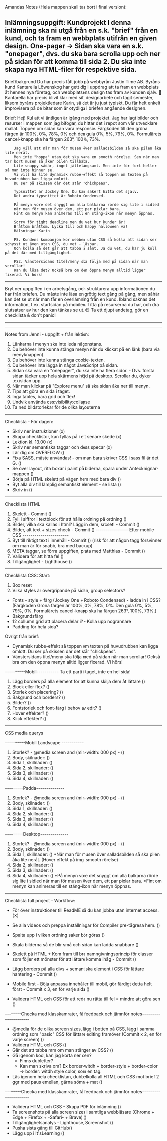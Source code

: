 
Amandas Notes (Hela mappen skall tas bort i final version):

Inlämningsuppgift: Kundprojekt
    I denna inlämning ska ni utgå från en s.k. "brief" från en kund, och ta fram en webbplats utifrån en given design.
    One-pager -> Sidan ska vara en s.k. "onepager", dvs. du ska bara scrolla upp och ner på sidan för att komma till sida 2. Du ska inte skapa nya HTML-filer för respektive sida.
-------------------------------------------------------

Brief/bakgrund
        Du har precis fått jobb på webbyrån Justin Time AB. Byråns kund Kantarella Löwenskog har gett dig i uppdrag att ta fram en webbplats åt hennes nya företag, 
        och webbplatsens design tas fram av kunden själv. 🤦 
        Kantarella har precis blivit klar med sitt designarbete och tagit semester, liksom byråns projektledare Karin, så det är ju just typiskt. 
        Du får helt enkelt improvisera på de bitar som är otydliga i briefen angående designen.

Brief: 
        Hej! 
        Kul att vi äntligen är igång med projektet. Jag har lagt bilder och resurser i mappen som jag bifogar, 
        du hittar det i repot som vår utvecklare mallat. Toppen om sidan kan vara responsiv.
        Färgkoden till den gröna färgen är 100%, 0%, 78%, 0% och den gula 0%, 5%, 79%, 0%.
        Formulärets cancel-knapp ska ha färgen 263°, 100%, 73%.

        Jag vill att när man för musen över salladsbilden så ska pilen åka lite neråt. 
        Men inte "hoppa" utan det ska vara en smooth rörelse. Sen när man tar bort musen så åker pilen tillbaka. 
        Lite snappy sådär, inget jättelångsamt. Men inte för fort heller så man inte hinner se.
        Vi vill ha lite dynamisk rubbe-effekt så toppen om texten på huvudrubben kan ligga omlott. 
        Du ser på skissen där det står "chickpeas".

        Typsnittet är Jockey One. Du kan säkert hitta det själv. 
        Det andra typsnittet är Roboto Condensed.

        På menyn vore det snyggt om alla balkarna rörde sig lite i sidled 
        när man för musen över dem, ett par pixlar bara.
        Fint om menyn kan animeras till en stäng-ikon när menyn öppnas.

        Sorry för tight deadline men du vet hur kunder är! 
        Bråttom bråttom. Lycka till och happy halloween va!
        Hälsningar Karin 

        PS. Kundens kompanjon kör webben utan CSS så kolla att sidan ser schysst ut även utan CSS, du vet - läsbar. 
        Och kolla så det går att tabba å sånt. Ja du vet, du har ju koll på det där med tillgänglighet. 

        PS2. Vänstersidans titel/meny ska följa med på sidan när man scrollar! 
        Kan du lösa det? Också bra om den öppna menyn alltid ligger fixerad. Vi hörs!


----------------------------------------------------------

Bryt ner uppgiften i en arbetsgång, och strukturera upp informationen du har från briefen. Du måste inte läsa en grötig text gång på gång, men såhär kan det se ut när man får en överlämning från en kund.
Ibland saknas det information, t.ex. startsidan på mobilen. Titta på resurserna du har, och dra slutsatser av hur den kan tänkas se ut.
😌 Ta ett djupt andetag, gör en checklista & don't panic!

----------------------------------------------------------------------------------------------------------------------------------------------------------------------
----------------------------------------------------------------------------------------------------------------------------------------------------------------------

Notes from Jenni - uppgift + från lektion: 
1. Länkarna i menyn ska inte leda någonstans.
2. Du behöver inte kunna stänga menyn när du klickat på en länk (bara via menyknappen).
3. Du behöver inte kunna stänga cookie-texten.
4. Du behöver inte lägga in något JavaScript på sidan.
5. Sidan ska vara en "onepager", du ska inte ha flera sidor. - Dvs. första sidan täcker upp hela skärmens höjd på desktop. Scrollar du, dyker textsidan upp.
6. När man klickar på "Explore menu" så ska sidan åka ner till menyn.
7. Tips att göra en sida i taget.
8. Inga tables, bara grid och flex!
9. Undvik använda css:visibility:collapse 
10. Ta ned bildstorlekar för de olika layouterna


----------------------------------------------------------------------------------------------------------------------------------------------------------------------


Checklista - För dagen: 
* Skriv ner instruktioner (x)
* Skapa checklistor, kan fyllas på i ett senare skede (x)
* Lektion kl. 13.00 (x)
* Skriv ner semantiska taggar och dess specar (x)
* Lär dig om OVERFLOW ()
* Fixa SASS, måste användas! - om man bara skriver CSS i sass fil är det G. () 
* Se över layout, rita boxar i paint på biderna, spara under Antecknignar-mappen ()
* Börja på HTML skelett på vägen hem med bara div ()
* Byt alla div till lämplig semantiskt element - se lista ()
* Skriv in ()


--------------------------------------------------------------------------------------------------


Checklista HTML                                                                          
1. Skelett - Commit () 
2. Fyll i siffror i textblock för att hålla ordning på ordning ()
3. Bilder, vilka ska kallas i html? Lägg in dem, srcset! - Commit ()
4. Bilder, alt text + sizes check - Commit () 
---------------- Efter mobile CSS -----------------------                                          
5. Byt till riktigt text i innehåll - Commit ()
    (risk för att någon tagg försvinner om man är för snabb, bra med backup) 
6. META taggar, se förra uppgiften, prata med Matthias - Commit ()
7. Validera för att hitta fel ()
8. Tillgänglighet - Lighthouse ()


--------------------------------------------------------------------------------------------------


Checklista CSS:
Start: 
1. Box reset 
2. Vilka styles är övergripande på sidan, group selectors?
 * Fonts - style + färg (Jockey One + Roboto Condensed) - ladda in i CSS?
    (Färgkoden 
     Gröna färgen är 100%, 0%, 78%, 0%.
     Den gula 0%, 5%, 79%, 0%. 
     Formulärets cancel-knapp ska ha färgen 263°, 100%, 73%.)
 * Bakgrundsfärg
 * 12 collumn grid att placera delar i? - Kolla upp nogrannare 
 * Padding för hela sida?

Övrigt från brief: 
* Dynamisk rubbe-effekt så toppen om texten på huvudrubben kan ligga omlott. Du ser på skissen där det står "chickpeas".
* Vänstersidans titel/meny ska följa med på sidan när man scrollar! Också bra om den öppna menyn alltid ligger fixerad. Vi hörs!

----------Mobil-----------
Ta ett parti i taget, inte en hel sida! 

1. Lägg borders på alla element för att kunna skilja dem åt lättare ()
2. Block eller flex? ()
3. Storlek och placering? ()
4. Bakgrund och borders? ()
5. Bilder? ()
6. Fontstorlek och font-färg i behov av edit? ()
7. Hover effekter? () 
8. Klick effekter? ()


---------------------------------------------------------------------------------------------------------------------------------------------------------------


CSS media querys 

----------Mobil Landscape -----------
1. Storlek? - @media screen and (min-width: 000 px) - () 
2. Body, skilnader: ()  
3. Sida 1, skillnader: () 
4. Sida 2, skillnader: ()
5. Sida 3, skillnader: ()
6. Sida 4, skillnader: ()

---------Padda--------------
1. Storlek? - @media screen and (min-width: 000 px) - () 
2. Body, skilnader: ()  
3. Sida 1, skillnader: () 
4. Sida 2, skillnader: ()
5. Sida 3, skillnader: ()
6. Sida 4, skillnader: ()

---------Desktop--------------
1. Storlek? - @media screen and (min-width: 000 px) - () 
2. Body, skilnader: ()  
3. Sida 1, skillnader: ()
    *När man för musen över salladsbilden så ska pilen åka lite neråt. (Hover effekt på img, smooth rörelse)
4. Sida 2, skillnader: ()
5. Sida 3, skillnader: ()
6. Sida 4, skillnader: ()
    *På menyn vore det snyggt om alla balkarna rörde sig lite i sidled när man för musen över dem, ett par pixlar bara.
    *Fint om menyn kan animeras till en stäng-ikon när menyn öppnas.


----------------------------------------------------------------------------------------------------------------------------------------


Checklista full project - Workflow: 
* För över instruktioner till ReadME så du kan jobba utan internet access. (X)
* Se alla videos och preppa inställningar för Compiler pre-tågresa hem. ()
* Spalta upp i vilken ordning saker bör göras () 

* Skala bilderna så de blir små och sidan kan ladda snabbare ()
* Skelett på HTML + Kom fram till bra namngivningsprincip för classer som följer ett mönster för att lättare komma ihåg - Commit ()
* Lägg borders på alla divs + semantiska element i CSS för lättare hantering - Commit ()

* Mobile first - Böja anpassa innehåller till mobil, gör färdigt detta helt först - Commit x 3, en för varje sida ()
* Validera HTML och CSS för att reda nu rätta till fel = mindre att göra sen ()

--------Checka med klasskamrater, få feedback och jämnför notes---------------------

* @media för de olika screen sizes, lägg i botten på CSS, lägg i samma ordning som "basic" CSS för lättare editing framöver (Commit x 2, en för varje screen) ()
* Validera HTML och CSS ()
* Går det att tabba mm om man stänger av CSS? ()
* Gå igenom kod, kan jag korta ner den? 
    * Finns dubletter?
    * Kan man skriva om? Ex border-witdh + border-style + border-color => border: witdh style color, som en tag. 
* Läs igenom hela checklistan, dubbelkolla all HTML och CSS mot brief 2 ggr med paus emellan, gärna sömn + mat ()

--------Checka med klasskamrater, få feedback och jämnför notes---------------------

* Validera HTML och CSS - Skapa PDF för inlämning ()
* Ta screenshots på alla screen sizes i samtliga webbläsare (Chrome + Edge + Firefox + -Safari- + Brave) ()
* Tillgänglighetsanalys - Lighthouse, Screenshot ()
* Pusha sista gång till GitHub()
* Lägg upp i It'sLearning ()